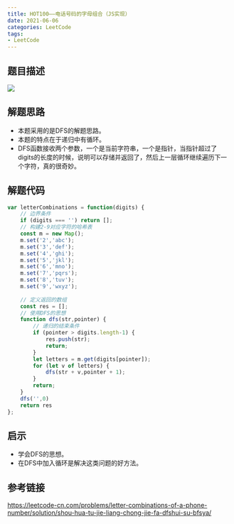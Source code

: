 ```yaml
---
title: HOT100——电话号码的字母组合（JS实现）
date: 2021-06-06
categories: LeetCode
tags: 
- LeetCode
---
```

## 题目描述
![](https://img-blog.csdnimg.cn/img_convert/a2372e2a19aaa2917c9d41bf4a1a093d.png)

## 解题思路
* 本题采用的是DFS的解题思路。
* 本题的特点在于递归中有循环。
* DFS函数接收两个参数，一个是当前字符串，一个是指针，当指针超过了digits的长度的时候，说明可以存储并返回了，然后上一层循环继续遍历下一个字符，真的很奇妙。

## 解题代码
```js
var letterCombinations = function(digits) {
    // 边界条件
    if (digits === '') return [];
    // 构建2-9对应字符的哈希表
    const m = new Map();
    m.set('2','abc');
    m.set('3','def');
    m.set('4','ghi');
    m.set('5','jkl');
    m.set('6','mno');
    m.set('7','pqrs');
    m.set('8','tuv');
    m.set('9','wxyz');
    
    // 定义返回的数组
    const res = [];
    // 使用DFS的思想
    function dfs(str,pointer) {
        // 递归的结束条件
        if (pointer > digits.length-1) {
            res.push(str);
            return;
        }
        let letters = m.get(digits[pointer]);
        for (let v of letters) {
            dfs(str + v,pointer + 1);
        }
        return;
    }
    dfs('',0)
    return res
};
```
## 启示
* 学会DFS的思想。
* 在DFS中加入循环是解决这类问题的好方法。

## 参考链接
https://leetcode-cn.com/problems/letter-combinations-of-a-phone-number/solution/shou-hua-tu-jie-liang-chong-jie-fa-dfshui-su-bfsya/